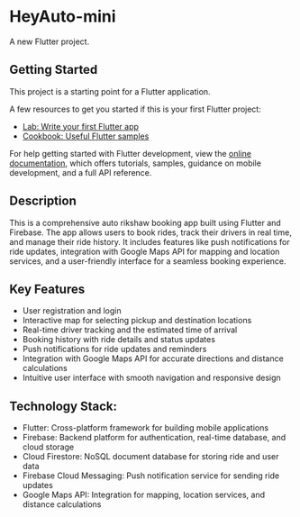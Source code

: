 # HeyAuto-mini

A new Flutter project.

## Getting Started

This project is a starting point for a Flutter application.

A few resources to get you started if this is your first Flutter project:

- [Lab: Write your first Flutter app](https://docs.flutter.dev/get-started/codelab)
- [Cookbook: Useful Flutter samples](https://docs.flutter.dev/cookbook)

For help getting started with Flutter development, view the
[online documentation](https://docs.flutter.dev/), which offers tutorials,
samples, guidance on mobile development, and a full API reference.

## Description

This is a comprehensive auto rikshaw booking app built using Flutter and Firebase. The app allows users to book rides, track their drivers in real time, and manage
their ride history. It includes features like push notifications for ride updates, integration with Google Maps API for mapping and location services, and a user-friendly interface for a seamless booking experience.

## Key Features

- User registration and login
- Interactive map for selecting pickup and destination locations
- Real-time driver tracking and the estimated time of arrival
- Booking history with ride details and status updates
- Push notifications for ride updates and reminders
- Integration with Google Maps API for accurate directions and distance calculations
- Intuitive user interface with smooth navigation and responsive design

## Technology Stack:

- Flutter: Cross-platform framework for building mobile applications
- Firebase: Backend platform for authentication, real-time database, and cloud storage
- Cloud Firestore: NoSQL document database for storing ride and user data
- Firebase Cloud Messaging: Push notification service for sending ride updates
- Google Maps API: Integration for mapping, location services, and distance calculations
